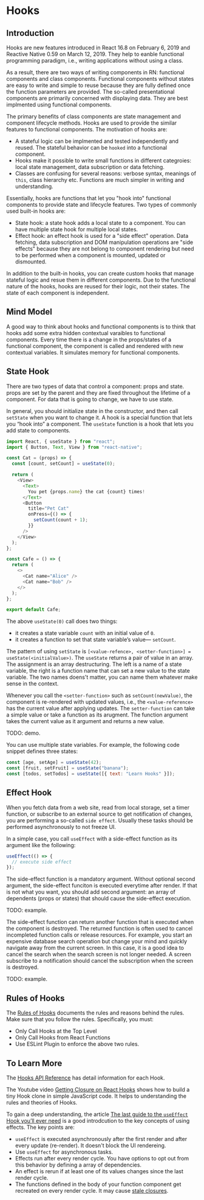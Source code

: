 # Hooks

## Introduction

Hooks are new features introduced in React 16.8 on February 6, 2019 and Reactive Native 0.59 on March 12, 2019. They help to eanble functional programming paradigm, i.e., writing applications without using a class.

As a result, there are two ways of writing components in RN: functional components and class components. Functional components without states are easy to write and simple to reuse because they are fully defined once the function parameters are provided. The so-called presentational components are primarily concerned with displaying data. They are best implmented using functional components.

The primary benefits of class components are state management and component lifecycle methods. Hooks are used to provide the similar features to functional components. The motivation of hooks are:

- A stateful logic can be implmented and tested independently and reused. The stateful behavior can be `hooked` into a functional component.
- Hooks make it possible to write small functions in different categroies: local state management, data subscription or data fetching.
- Classes are confusing for several reasons: verbose syntax, meanings of `this`, class hierarchy etc. Functions are much simpler in writing and understanding.

Essentially, hooks are functions that let you "hook into" functional components to provide state and lifecycle features. Two types of commonly used built-in hooks are:

- State hook: a state hook adds a local state to a component. You can have multiple state hook for multiple local states.
- Effect hook: an effect hook is used for a "side effect" operation. Data fetching, data subscription and DOM manipulation operations are "side effects" because they are not belong to component rendering but need to be performed when a component is mounted, updated or dismounted.

In addition to the built-in hooks, you can create custom hooks that manage stateful logic and resue them in different components. Due to the functional nature of the hooks, hooks are reused for their logic, not their states. The state of each component is independent.

## Mind Model

A good way to think about hooks and functional components is to think that hooks add some extra hidden contextual varaibles to functional components. Every time there is a change in the props/states of a functional component, the component is called and rendered with new contextual variables. It simulates memory for functional components.

## State Hook

There are two types of data that control a component: props and state. props are set by the parent and they are fixed throughout the lifetime of a component. For data that is going to change, we have to use state.

In general, you should initialize state in the constructor, and then call `setState` when you want to change it. A hook is a special function that lets you “hook into” a component. The `useState` function is a hook that lets you add state to components.

```js
import React, { useState } from "react";
import { Button, Text, View } from "react-native";

const Cat = (props) => {
  const [count, setCount] = useState(0);

  return (
    <View>
      <Text>
        You pet {props.name} the cat {count} times!
      </Text>
      <Button
        title="Pet Cat"
        onPress={() => {
          setCount(count + 1);
        }}
      />
    </View>
  );
};

const Cafe = () => {
  return (
    <>
      <Cat name="Alice" />
      <Cat name="Bob" />
    </>
  );
};

export default Cafe;
```

The above `useState(0)` call does two things:

- it creates a state variable `count` with an initial value of `0`.
- it creates a function to set that state variable’s value— `setCount`.

The pattern of using `setState` is `[<value-refence>, <setter-function>] = useState(<initialValue>)`. The `useState` returns a pair of value in an array. The assignment is an array destructuring. The left is a name of a state variable, the right is a function name that can set a new value to the state variable. The two names doens't matter, you can name them whatever make sense in the context.

Whenever you call the `<setter-function>` such as `setCount(newValue)`, the component is re-rendered with updated values, i.e., the `<value-reference>` has the current value after applying updates. The `setter-function` can take a simple value or take a function as its arugment. The function argument takes the current value as it argument and returns a new value.

TODO: demo.

You can use multiple state variables. For example, the following code snippet defines three states:

```js
const [age, setAge] = useState(42);
const [fruit, setFruit] = useState("banana");
const [todos, setTodos] = useState([{ text: "Learn Hooks" }]);
```

## Effect Hook

When you fetch data from a web site, read from local storage, set a timer function, or subscribe to an external source to get notification of changes, you are performing a so-called `side effect`. Usually these tasks should be performed asynchronously to not freeze UI.

In a simple case, you call `useEffect` with a side-effect function as its argument like the following:

```js
useEffect(() => {
  // execute side effect
});
```

The side-effect function is a mandatory argument. Without optional second argument, the side-effect funciton is executed everytime after render. If that is not what you want, you should add second argument: an array of dependents (props or states) that should cause the side-effect execution.

TODO: example.

The side-effect function can return another function that is executed when the component is destroyed. The returned function is often used to cancel incompleted function calls or release resources. For example, you start an expensive database search operation but change your mind and quickly navigate away from the current screen. In this case, it is a good idea to cancel the search when the search screen is not longer needed. A screen subscribe to a notification should cancel the subscription when the screen is destroyed.

TODO: example.

## Rules of Hooks

The [Rules of Hooks](https://reactjs.org/docs/hooks-rules.html) documents the rules and reasons behind the rules. Make sure that you follow the rules. Specifically, you must:

- Only Call Hooks at the Top Level
- Only Call Hooks from React Functions
- Use ESLint Plugin to enforce the above two rules.

## To Learn More

The [Hooks API Reference](https://reactjs.org/docs/hooks-reference.html) has detail information for each Hook.

The Youtube video [Getting Closure on React Hooks](https://youtu.be/KJP1E-Y-xyo) shows how to build a tiny Hook clone in simple JavaScript code. It helps to understanding the rules and theories of Hooks.

To gain a deep understanding, the article [The last guide to the `useEffect` Hook you’ll ever need](https://blog.logrocket.com/guide-to-react-useeffect-hook/) is a good introdcution to the key concepts of using effects. The key points are:

- `useEffect` is executed asynchronously after the first render and after every update (re-render). It doesn't block the UI rendereing.
- Use `useEffect` for asynchronous tasks.
- Effects run after every render cycle. You have options to opt out from this behavior by defining a array of dependencies.
- An effect is rerun if at least one of its values changes since the last render cycle.
- The functions defined in the body of your function component get recreated on every render cycle. It may cause [stale closures](https://dmitripavlutin.com/react-hooks-stale-closures/).
